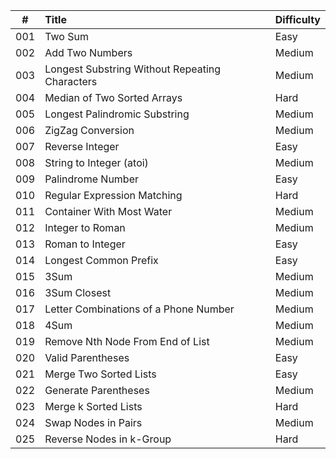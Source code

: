 | #   | Title                                          | Difficulty |
| --- |:-----------------------------------------------|:---------- |
| 001 | Two Sum                                        | Easy       |
| 002 | Add Two Numbers                                | Medium     |
| 003 | Longest Substring Without Repeating Characters | Medium     |
| 004 | Median of Two Sorted Arrays                    | Hard       |
| 005 | Longest Palindromic Substring                  | Medium     |
| 006 | ZigZag Conversion                              | Medium     |
| 007 | Reverse Integer                                | Easy       |
| 008 | String to Integer (atoi)                       | Medium     |
| 009 | Palindrome Number                              | Easy       |
| 010 | Regular Expression Matching                    | Hard       |
| 011 | Container With Most Water                      | Medium     |
| 012 | Integer to Roman                               | Medium     |
| 013 | Roman to Integer                               | Easy       |
| 014 | Longest Common Prefix                          | Easy       |
| 015 | 3Sum                                           | Medium     |
| 016 | 3Sum Closest                                   | Medium     |
| 017 | Letter Combinations of a Phone Number          | Medium     |
| 018 | 4Sum                                           | Medium     |
| 019 | Remove Nth Node From End of List               | Medium     |
| 020 | Valid Parentheses                              | Easy       |
| 021 | Merge Two Sorted Lists                         | Easy       |
| 022 | Generate Parentheses                           | Medium     |
| 023 | Merge k Sorted Lists                           | Hard       |
| 024 | Swap Nodes in Pairs                            | Medium     |
| 025 | Reverse Nodes in k-Group                       | Hard       |
